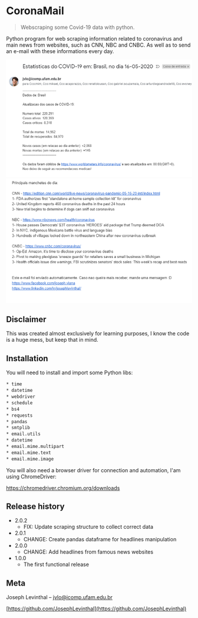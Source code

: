 # CoronaMail

> Webscraping some Covid-19 data with python.

Python program for web scraping information related to coronavirus and main news from websites, such as CNN, NBC and CNBC. As well as to send an e-mail with these informations every day.

![](header1.PNG)
![](header2.PNG)
## Disclaimer

This was created almost exclusively for learning purposes, I know the code is a huge mess, but keep that in mind.

## Installation

You will need to install and import some Python libs:

```sh
* time
* datetime
* webdriver
* schedule
* bs4
* requests
* pandas
* smtplib
* email.utils
* datetime
* email.mime.multipart
* email.mime.text
* email.mime.image
```

You will also need a browser driver for connection and automation, I'am using ChromeDriver:

<https://chromedriver.chromium.org/downloads>

## Release history 

* 2.0.2
  * FIX: Update scraping structure to collect correct data
* 2.0.1
  * CHANGE: Create pandas dataframe for headlines manipulation
* 2.0.0
  * CHANGE: Add headlines from famous news websites
* 1.0.0
  * The first functional release

## Meta

Joseph Levinthal – jvlo@icomp.ufam.edu.br

[https://github.com/JosephLevinthal](https://github.com/JosephLevinthal)

